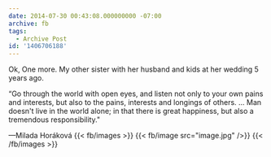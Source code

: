 ```yaml
---
date: 2014-07-30 00:43:08.000000000 -07:00
archive: fb
tags: 
  - Archive Post
id: '1406706188'
---
```


Ok, One more. My other sister with her husband and kids at her wedding 5 years ago.

“Go through the world with open eyes, and listen not only to your own pains and interests, but also to the pains, interests and longings of others. … Man doesn't live in the world alone; in that there is great happiness, but also a tremendous responsibility."

—Milada Horáková
{{< fb/images >}}
{{< fb/image src="image.jpg" />}}
{{< /fb/images >}}

